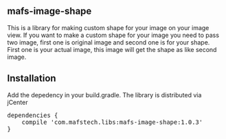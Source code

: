 
<h2>mafs-image-shape</h2>
<p>This is a library for making custom shape for your image on your image view. If you want to make a custom shape for your image you need to pass two image, first one is original image and second one is for your shape. First one is your actual image, this image will get the shape as like second image.</p>

<h2></a>Installation</h2>

<p>Add the depedency in your build.gradle. The library is distributed via jCenter</p>
<div class="highlight highlight-source-groovy"><pre>dependencies {
    compile <span class="pl-s"><span class="pl-pds">'</span>com.mafstech.libs:mafs-image-shape:1.0.3<span class="pl-pds">'</span></span>   
}</pre></div>
